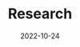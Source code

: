 ---
# Leave the homepage title empty to use the site title
title: Research
date: 2022-10-24
type: landing

sections:

  - block: hero
    content:
      title: Research Goal
      image:
        # Reference an image in your `assets/media/` folder
        filename: Web_HomePage.svg
      # Add your Call-To-Action (CTA) button and optional icon
      cta:
        label: Get Started
        url: ../project/
        #icon_pack: fas
        #icon: download
      # Optionally, add an alternative CTA link
      cta_alt:
        label: See the Publications
        url: ../publication/
      # Optionally, add a note under the Call-To-Action          
      # Add your Hero text here
      text: |
        <br>
        My research focuses on the digital transformation of power electronics and energy systems. I aim to develop advanced control and optimization methods that enhance the efficiency, reliability, and sustainability of modern power systems.
    
    design:
      # Choose an optional background color, gradient, image, or video
      background:
        gradient_angle: 180
        gradient_end: '#eaeaebff'
        gradient_start: '#ffffffff'
        text_color_light: false
  - block: tag_cloud
    content:
      title: Research Tags
      subtitle: ''
      text: Please select tags of interest to view related publications!
      # Choose a taxonomy from the `taxonomies` list in `config.yaml` to display (e.g. tags, categories, authors)
      taxonomy: tags
      # Choose how many tags you would like to display (0 = all tags)
      count: 30
    design:
      # Minimum and maximum font sizes (1.0 = 100%).
      font_size_min: 0.7
      font_size_max: 2.0
      background:
        color: '#eaeaebff'



---
